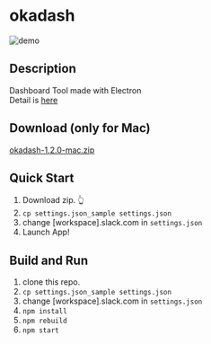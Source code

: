 # okadash

![demo](https://github.com/konoyono/okadash/blob/master/images/forREADME.gif)

## Description
Dashboard Tool made with Electron  
Detail is [here](https://trello.com/b/dwk73iz6/okadash)

## Download (only for Mac)
[okadash-1.2.0-mac.zip](https://github.com/konoyono/okadash/releases/download/1.2.0/okadash-1.2.0-mac.zip)

## Quick Start
1. Download zip. 👆
1. `cp settings.json_sample settings.json`  
1. change [workspace].slack.com in `settings.json`  
1. Launch App!

## Build and Run
1. clone this repo.
1. `cp settings.json_sample settings.json`  
1. change [workspace].slack.com in `settings.json`  
1. `npm install`
1. `npm rebuild`
1. `npm start`
